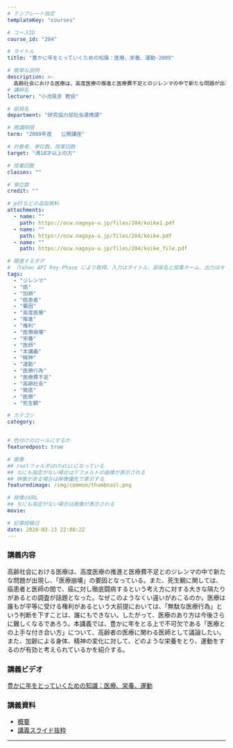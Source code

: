 ```yaml
---
# テンプレート指定
templateKey: "courses"

# コースID
course_id: "204"

# タイトル
title: "豊かに年をとっていくための知識：医療、栄養、運動-2009"

# 簡単な説明
description: >-
  高齢社会における医療は、高度医療の推進と医療費不足とのジレンマの中で新たな問題が出現し、「医療崩壊」の要因となっている。また、死生観に関しては、癌患者と医師の間で、癌に対し徹底闘病するという考え方に対する大きな隔たりがあるとの調査が話題となった。なぜこのようなくい違いがおこるのか。医療は誰もが平等に受ける権利があるという大前提においては、「無駄な医療行為」という判断を下すことは、誰にもできない。し ....
# 講師名
lecturer: "小池晃彦 教授"

# 部局名
department: "研究協力部社会連携課"

# 開講時限
term: "2009年度	公開講座"

# 対象者、単位数、授業回数
target: "満18才以上の方"

# 授業回数
classes: ""

# 単位数
credit: ""

# pdfなどの追加資料
attachments:
  - name: "" 
    path: https://ocw.nagoya-u.jp/files/204/koike1.pdf
  - name: "" 
    path: https://ocw.nagoya-u.jp/files/204/koike.pdf
  - name: "" 
    path: https://ocw.nagoya-u.jp/files/204/koike_file.pdf

# 関連するタグ
# （Yahoo API Key-Phase により取得。入力はタイトル、部局名と授業ホーム、出力はキーフレーズ（tags））
tags:
  - "ジレンマ"
  - "癌"
  - "加齢"
  - "癌患者"
  - "要因"
  - "高度医療"
  - "推進"
  - "権利"
  - "医療崩壊"
  - "栄養"
  - "医師"
  - "本講義"
  - "精神"
  - "運動"
  - "医療行為"
  - "医療費不足"
  - "高齢社会"
  - "徹底"
  - "医療"
  - "死生観"

# カテゴリ
category:


# 色付けのロールにするか
featuredpost: true

# 画像
## rootフォルダはstaticになっている
## なにも指定がない場合はデフォルトの画像が表示される
## 映像がある場合は映像優先で表示する
featuredimage: /img/common/thumbnail.png

# 映像のURL
## なにも指定がない場合は画像が表示される
movie: 

# 記事投稿日
date: 2020-03-13 22:08:22
---
```


### 講義内容

高齢社会における医療は、高度医療の推進と医療費不足とのジレンマの中で新たな問題が出現し、「医療崩壊」の要因となっている。また、死生観に関しては、癌患者と医師の間で、癌に対し徹底闘病するという考え方に対する大きな隔たりがあるとの調査が話題となった。なぜこのようなくい違いがおこるのか。医療は誰もが平等に受ける権利があるという大前提においては、「無駄な医療行為」という判断を下すことは、誰にもできない。したがって、医療のあり方は今後さらに難しくなるであろう。本講義では、豊かに年をとる上で不可欠である「医療との上手な付き合い方」について、高齢者の医療に関わる医師として議論したい。また、加齢による身体、精神の変化に対して、どのような栄養をとり、運動をするのが有効と考えられているかを紹介する。














### 講義ビデオ

[豊かに年をとっていくための知識：医療、栄養、運動](https://nuvideo.media.nagoya-u.ac.jp/embed/8f1c81f109302668e59ce18508829355f509fffc)

### 講義資料

* [概要](https://ocw.nagoya-u.jp/files/204/koike1.pdf) 
* [講義スライド抜粋](https://ocw.nagoya-u.jp/files/204/koike_file.pdf) 









-----